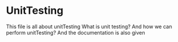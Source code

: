 # UnitTesting
This file is all about unitTesting
What is unit testing?
And how we can perform unitTesting?
And the documentation is also given 
